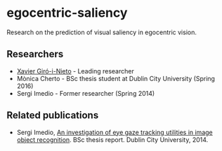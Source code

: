 # egocentric-saliency
Research on the prediction of visual saliency in egocentric vision.

## Researchers
* [Xavier Giró-i-Nieto](https://imatge.upc.edu/web/people/xavier-giro) - Leading researcher
* Mònica Cherto - BSc thesis student at Dublin City University (Spring 2016)
* Sergi Imedio - Former researcher (Spring 2014)

## Related publications
* Sergi Imedio, [An investigation of eye gaze tracking utilities in image object recognition](https://imatge.upc.edu/web/publications/investigation-eye-gaze-tracking-utilities-image-object-recognition). BSc thesis report. Dublin City University, 2014.
